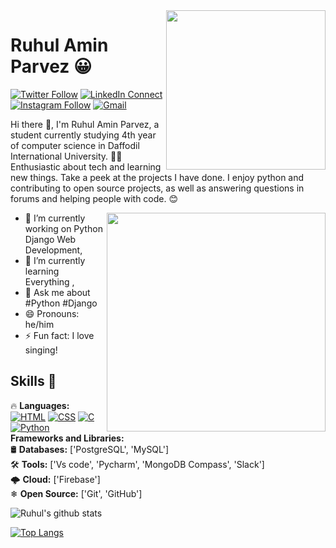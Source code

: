 <!--
**Ruhul12/Ruhul12** is a ✨ _special_ ✨ repository because its `README.md` (this file) appears on your GitHub profile.

Here are some ideas to get you started:

- 🔭 I’m currently working on ...
- 🌱 I’m currently learning ...
- 👯 I’m looking to collaborate on ...
- 🤔 I’m looking for help with ...
- 💬 Ask me about ...
- 📫 How to reach me: ...
- 😄 Pronouns: ...
- ⚡ Fun fact: ...
-->

<img width="255" align="right" src="https://github.com/Ruhul12/Ruhul12/blob/main/gif/web4.gif">

# Ruhul Amin Parvez 😀

[![Twitter Follow](https://img.shields.io/badge/dynamic/json.svg?color=14171A&labelColor=37474f&logo=twitter&logoColor=4fc3f7&label=&query=%24[0].followers_count&url=https%3A%2F%2Fcdn.syndication.twimg.com%2Fwidgets%2Ffollowbutton%2Finfo.json%3Fscreen_names%3Druhul_sole&suffix=%20Followers)](https://twitter.com/ruhul_sole)
[![LinkedIn Connect](https://img.shields.io/badge/%20-Connect-black?color=14171A&labelColor=212121&logo=linkedin&logoColor=ffcc80)](https://www.linkedin.com/in/ruhul-amin-parvez-787b841aa/)
[![Instagram Follow](https://img.shields.io/badge/%20-Follow-black?color=14171A&labelColor=d81b60&logo=instagram&logoColor=ffffff)](https://www.instagram.com/ruhul_dev/)
[![Gmail](https://img.shields.io/badge/%20-Send%20Mail-black?color=14171A&labelColor=ef5350&logo=gmail&logoColor=ffffff)](mailto:ruhul15-10419@diu.edu.bd?subject=From%20GitHub&cc=ruhulaminparvez007@gmail.com&body=Hi,%20there.%20Found%20you%20from%20GitHub.)


Hi there 👋, I'm Ruhul Amin Parvez, a student currently studying 4th year of computer science in Daffodil International University. 👨‍🎓
Enthusiastic about tech and learning new things. Take a peek at the projects I have done. I enjoy python and contributing to open source projects, as well as answering questions in forums and helping people with code. 😊

<img width="350" align="right" src="https://github.com/Ruhul12/Ruhul12/blob/main/gif/gif_code.gif">

- 🔭 I’m currently working on Python Django Web Development,
- 🌱 I’m currently learning Everything ,
- 💬 Ask me about #Python #Django
- 😄 Pronouns: he/him
- ⚡ Fun fact: I love singing!

## Skills 🗽

🔥 **Languages:** <a href="https://github.com/search?q=user%3ARuhul12+is%3Arepo+language%3Ahtml"><img alt="HTML" src="https://img.shields.io/badge/HTML%20-%23E34F26.svg?logo=html5&logoColor=white"></a> 
<a href="https://github.com/search?q=user%3ARuhul12+is%3Arepo+language%3Acss"><img alt="CSS" src="https://img.shields.io/badge/CSS%20-%231572B6.svg?logo=css3&logoColor=white"></a>
<a href="https://github.com/search?q=user%3ARuhul12+is%3Arepo+language%3Ac"><img alt="C" src="https://img.shields.io/badge/C%20-%232370ED.svg?logo=c&logoColor=white"></a>
<a href="https://github.com/search?q=user%3ARuhul12+is%3Arepo+language%3Apython"><img alt="Python" src="https://img.shields.io/badge/Python%20-%2314354C.svg?logo=python&logoColor=white"></a>
<br>
   **Frameworks and Libraries:**  <br>
🛢 **Databases:** ['PostgreSQL', 'MySQL'] <br>
🛠 **Tools:** ['Vs code', 'Pycharm', 'MongoDB Compass', 'Slack'] <br>
🌩 **Cloud:** ['Firebase']<br>
❄ **Open Source:** ['Git', 'GitHub']


![Ruhul's github stats](https://github-readme-stats.vercel.app/api?username=Ruhul12&show_icons=true)


[![Top Langs](https://github-readme-stats.vercel.app/api/top-langs/?username=Ruhul12&layout=compact)](https://github.com/Ruhul12/github-readme-stats)



